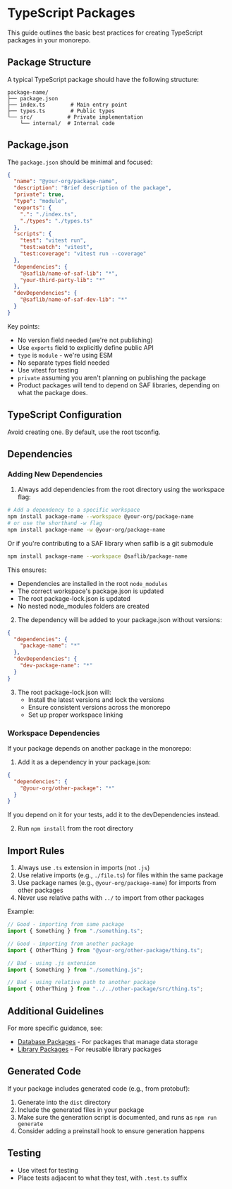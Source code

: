 # TypeScript Packages

This guide outlines the basic best practices for creating TypeScript packages in your monorepo.

## Package Structure

A typical TypeScript package should have the following structure:

```
package-name/
├── package.json
├── index.ts        # Main entry point
├── types.ts        # Public types
└── src/           # Private implementation
    └── internal/  # Internal code
```

## Package.json

The `package.json` should be minimal and focused:

```json
{
  "name": "@your-org/package-name",
  "description": "Brief description of the package",
  "private": true,
  "type": "module",
  "exports": {
    ".": "./index.ts",
    "./types": "./types.ts"
  },
  "scripts": {
    "test": "vitest run",
    "test:watch": "vitest",
    "test:coverage": "vitest run --coverage"
  },
  "dependencies": {
    "@saflib/name-of-saf-lib": "*",
    "your-third-party-lib": "*"
  },
  "devDependencies": {
    "@saflib/name-of-saf-dev-lib": "*"
  }
}
```

Key points:

- No version field needed (we're not publishing)
- Use `exports` field to explicitly define public API
- `type` is `module` - we're using ESM
- No separate types field needed
- Use vitest for testing
- `private` assuming you aren't planning on publishing the package
- Product packages will tend to depend on SAF libraries, depending on what the package does.

## TypeScript Configuration

Avoid creating one. By default, use the root tsconfig.

## Dependencies

### Adding New Dependencies

1. Always add dependencies from the root directory using the workspace flag:

```bash
# Add a dependency to a specific workspace
npm install package-name --workspace @your-org/package-name
# or use the shorthand -w flag
npm install package-name -w @your-org/package-name

```

Or if you're contributing to a SAF library when saflib is a git submodule

```bash
npm install package-name --workspace @saflib/package-name
```

This ensures:

- Dependencies are installed in the root `node_modules`
- The correct workspace's package.json is updated
- The root package-lock.json is updated
- No nested node_modules folders are created

2. The dependency will be added to your package.json without versions:

```json
{
  "dependencies": {
    "package-name": "*"
  },
  "devDependencies": {
    "dev-package-name": "*"
  }
}
```

3. The root package-lock.json will:
   - Install the latest versions and lock the versions
   - Ensure consistent versions across the monorepo
   - Set up proper workspace linking

### Workspace Dependencies

If your package depends on another package in the monorepo:

1. Add it as a dependency in your package.json:

```json
{
  "dependencies": {
    "@your-org/other-package": "*"
  }
}
```

If you depend on it for your tests, add it to the devDependencies instead.

2. Run `npm install` from the root directory

## Import Rules

1. Always use `.ts` extension in imports (not `.js`)
2. Use relative imports (e.g., `./file.ts`) for files within the same package
3. Use package names (e.g., `@your-org/package-name`) for imports from other packages
4. Never use relative paths with `../` to import from other packages

Example:

```typescript
// Good - importing from same package
import { Something } from "./something.ts";

// Good - importing from another package
import { OtherThing } from "@your-org/other-package/thing.ts";

// Bad - using .js extension
import { Something } from "./something.js";

// Bad - using relative path to another package
import { OtherThing } from "../../other-package/src/thing.ts";
```

## Additional Guidelines

For more specific guidance, see:

- [Database Packages](./db-packages.md) - For packages that manage data storage
- [Library Packages](./library-packages.md) - For reusable library packages

## Generated Code

If your package includes generated code (e.g., from protobuf):

1. Generate into the `dist` directory
2. Include the generated files in your package
3. Make sure the generation script is documented, and runs as `npm run generate`
4. Consider adding a preinstall hook to ensure generation happens

## Testing

- Use vitest for testing
- Place tests adjacent to what they test, with `.test.ts` suffix

